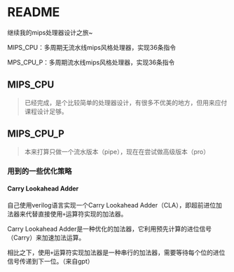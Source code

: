 # README

继续我的mips处理器设计之旅~

MIPS_CPU：多周期无流水线mips风格处理器，实现36条指令

MPS_CPU_P：多周期流水线mips风格处理器，实现36条指令

## MIPS_CPU

> 已经完成，是个比较简单的处理器设计，有很多不优美的地方，但用来应付课程设计足够。



## MIPS_CPU_P

> 本来打算只做一个流水版本（pipe），现在在尝试做高级版本（pro）

### 用到的一些优化策略

#### Carry Lookahead Adder

自己使用verilog语言实现一个Carry Lookahead Adder（CLA），即超前进位加法器来代替直接使用`+`运算符实现的加法器。

Carry Lookahead Adder是一种优化的加法器，它利用预先计算的进位信号（Carry）来加速加法运算。

相比之下，使用`+`运算符实现加法器是一种串行的加法器，需要等待每个位的进位信号传递到下一位。（来自gpt）


